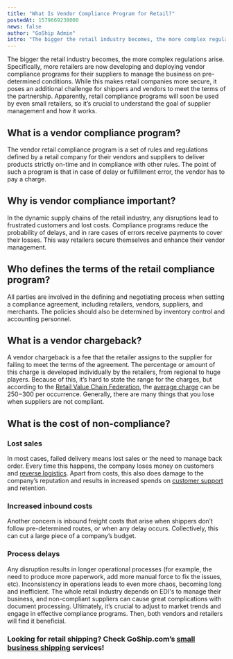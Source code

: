 ```yaml
---
title: "What Is Vendor Compliance Program for Retail?"
postedAt: 1579669238000
news: false
author: "GoShip Admin"
intro: "The bigger the retail industry becomes, the more complex regulations arise. Specifically, more retailers are now developing and deploying vendor compliance programs for their suppliers to manage the business on pre-determined conditions. While this makes retail companies more secure, it poses an additional challenge for shippers and vendors to meet the terms of the partnership. Apparently, retail compliance programs will soon be used by even small retailers, so it’s crucial to understand the goal of supplie"
---
```

The bigger the retail industry becomes, the more complex regulations arise. Specifically, more retailers are now developing and deploying vendor compliance programs for their suppliers to manage the business on pre-determined conditions. While this makes retail companies more secure, it poses an additional challenge for shippers and vendors to meet the terms of the partnership. Apparently, retail compliance programs will soon be used by even small retailers, so it’s crucial to understand the goal of supplier management and how it works.

What is a vendor compliance program?
------------------------------------

The vendor retail compliance program is a set of rules and regulations defined by a retail company for their vendors and suppliers to deliver products strictly on-time and in compliance with other rules. The point of such a program is that in case of delay or fulfillment error, the vendor has to pay a charge.

Why is vendor compliance important?
-----------------------------------

In the dynamic supply chains of the retail industry, any disruptions lead to frustrated customers and lost costs. Compliance programs reduce the probability of delays, and in rare cases of errors receive payments to cover their losses. This way retailers secure themselves and enhance their vendor management.

Who defines the terms of the retail compliance program?
-------------------------------------------------------

All parties are involved in the defining and negotiating process when setting a compliance agreement, including retailers, vendors, suppliers, and merchants. The policies should also be determined by inventory control and accounting personnel.

What is a vendor chargeback?
----------------------------

A vendor chargeback is a fee that the retailer assigns to the supplier for failing to meet the terms of the agreement. The percentage or amount of this charge is developed individually by the retailers, from regional to huge players. Because of this, it’s hard to state the range for the charges, but according to the [Retail Value Chain Federation](https://www.rvcf.com/), the [average charge](https://multichannelmerchant.com/operations/9-steps-develop-implement-vendor-compliance-program/) can be $250-$300 per occurrence. Generally, there are many things that you lose when suppliers are not compliant.

What is the cost of non-compliance?
-----------------------------------

### Lost sales

In most cases, failed delivery means lost sales or the need to manage back order. Every time this happens, the company loses money on customers and [reverse logistics](https://www.goship.com/blog/reverse-logistics-how-to-handle-e-commerce-returns/). Apart from costs, this also does damage to the company’s reputation and results in increased spends on [customer support](https://www.goship.com/blog/how-to-improve-your-customers-experience-through-shipping/) and retention.

### Increased inbound costs

Another concern is inbound freight costs that arise when shippers don’t follow pre-determined routes, or when any delay occurs. Collectively, this can cut a large piece of a company’s budget.

### Process delays

Any disruption results in longer operational processes (for example, the need to produce more paperwork, add more manual force to fix the issues, etc). Inconsistency in operations leads to even more chaos, becoming long and inefficient. The whole retail industry depends on EDI's to manage their business, and non-compliant suppliers can cause great complications with document processing. Ultimately, it’s crucial to adjust to market trends and engage in effective compliance programs. Then, both vendors and retailers will find it beneficial.

### Looking for retail shipping? Check GoShip.com’s [small business shipping](https://www.goship.com/shipping-services/ltl-shipping-for-retail-logistics/) services!
